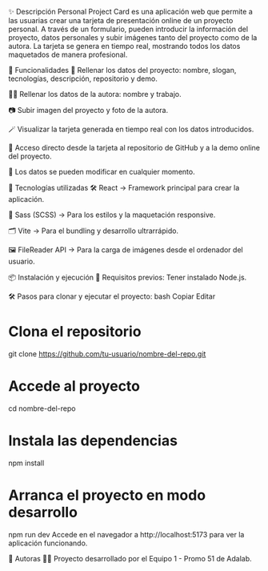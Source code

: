 ✨ Descripción
Personal Project Card es una aplicación web que permite a las usuarias crear una tarjeta de presentación online de un proyecto personal. A través de un formulario, pueden introducir la información del proyecto, datos personales y subir imágenes tanto del proyecto como de la autora.
La tarjeta se genera en tiempo real, mostrando todos los datos maquetados de manera profesional.

🚀 Funcionalidades
📝 Rellenar los datos del proyecto: nombre, slogan, tecnologías, descripción, repositorio y demo.

👩‍💻 Rellenar los datos de la autora: nombre y trabajo.

📷 Subir imagen del proyecto y foto de la autora.

🪄 Visualizar la tarjeta generada en tiempo real con los datos introducidos.

🔗 Acceso directo desde la tarjeta al repositorio de GitHub y a la demo online del proyecto.

💾 Los datos se pueden modificar en cualquier momento.

🧠 Tecnologías utilizadas
🛠️ React → Framework principal para crear la aplicación.

🎨 Sass (SCSS) → Para los estilos y la maquetación responsive.

🗂️ Vite → Para el bundling y desarrollo ultrarrápido.

🖼️ FileReader API → Para la carga de imágenes desde el ordenador del usuario.

📦 Instalación y ejecución
🔧 Requisitos previos:
Tener instalado Node.js.

🛠️ Pasos para clonar y ejecutar el proyecto:
bash
Copiar
Editar

# Clona el repositorio

git clone https://github.com/tu-usuario/nombre-del-repo.git

# Accede al proyecto

cd nombre-del-repo

# Instala las dependencias

npm install

# Arranca el proyecto en modo desarrollo

npm run dev
Accede en el navegador a http://localhost:5173 para ver la aplicación funcionando.

🌟 Autoras
👩‍💻 Proyecto desarrollado por el Equipo 1 - Promo 51 de Adalab.
